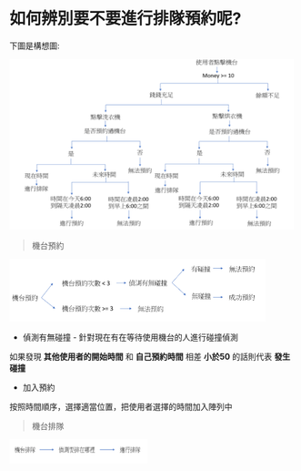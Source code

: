 # 如何辨別要不要進行排隊預約呢?

下圖是構想圖:


<img src="教程圖片/nstructure.png" width="500px" height="300px">


> 機台預約

<img src="教程圖片/norder.png" width="450px" height="110px">


* 偵測有無碰撞 - 針對現在有在等待使用機台的人進行碰撞偵測

 如果發現 **其他使用者的開始時間** 和 **自己預約時間** 相差 **小於50** 的話則代表 **發生碰撞**

* 加入預約 

 按照時間順序，選擇適當位置，把使用者選擇的時間加入陣列中


> 機台排隊

<img src="教程圖片/waiting.png" width="242px" height="43px">
